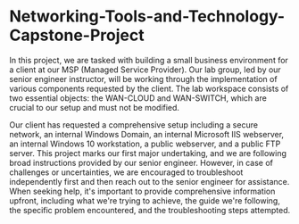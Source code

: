 # Networking-Tools-and-Technology-Capstone-Project
In this project, we are tasked with building a small business environment for a client at our MSP (Managed Service Provider). Our lab group, led by our senior engineer instructor, will be working through the implementation of various components requested by the client. The lab workspace consists of two essential objects: the WAN-CLOUD and WAN-SWITCH, which are crucial to our setup and must not be modified.

Our client has requested a comprehensive setup including a secure network, an internal Windows Domain, an internal Microsoft IIS webserver, an internal Windows 10 workstation, a public webserver, and a public FTP server. This project marks our first major undertaking, and we are following broad instructions provided by our senior engineer. However, in case of challenges or uncertainties, we are encouraged to troubleshoot independently first and then reach out to the senior engineer for assistance. When seeking help, it's important to provide comprehensive information upfront, including what we're trying to achieve, the guide we're following, the specific problem encountered, and the troubleshooting steps attempted. 

